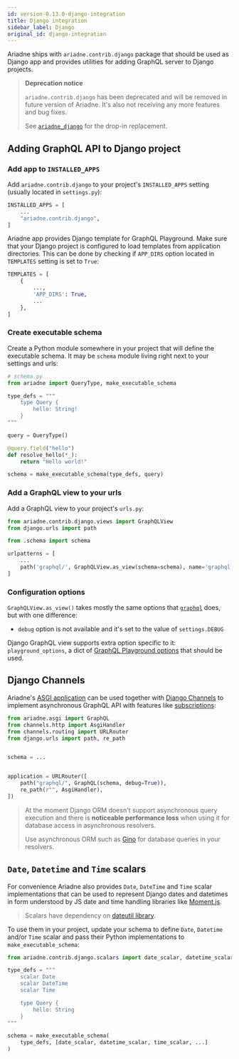 ```yaml
---
id: version-0.13.0-django-integration
title: Django integration
sidebar_label: Django
original_id: django-integration
---
```



Ariadne ships with `ariadne.contrib.django` package that should be used as Django app and provides utilities for adding GraphQL server to Django projects.

> **Deprecation notice**
>
> `ariadne.contrib.django` has been deprecated and will be removed in future version of Ariadne. It's also not receiving any more features and bug fixes.
>
> See [`ariadne_django`](https://github.com/reset-button/ariadne_django) for the drop-in replacement.


## Adding GraphQL API to Django project

### Add app to `INSTALLED_APPS`

Add `ariadne.contrib.django` to your project's `INSTALLED_APPS` setting (usually located in `settings.py`):

```python
INSTALLED_APPS = [
    ...
    "ariadne.contrib.django",
]
```

Ariadne app provides Django template for GraphQL Playground. Make sure that your Django project is configured to load templates from application directories. This can be done by checking if `APP_DIRS` option located in `TEMPLATES` setting is set to `True`:

```python
TEMPLATES = [
    {
        ...,
        'APP_DIRS': True,
        ...
    },
]
```


### Create executable schema

Create a Python module somewhere in your project that will define the executable schema. It may be `schema` module living right next to your settings and urls:

```python
# schema.py
from ariadne import QueryType, make_executable_schema

type_defs = """
    type Query {
        hello: String!
    }
"""

query = QueryType()

@query.field("hello")
def resolve_hello(*_):
    return "Hello world!"

schema = make_executable_schema(type_defs, query)
```


### Add a GraphQL view to your urls 

Add a GraphQL view to your project's `urls.py`:

```python
from ariadne.contrib.django.views import GraphQLView
from django.urls import path

from .schema import schema

urlpatterns = [
    ...
    path('graphql/', GraphQLView.as_view(schema=schema), name='graphql'),
]
```


### Configuration options

`GraphQLView.as_view()` takes mostly the same options that [`graphql`](api-reference.md#configuration-options) does, but with one difference:

- `debug` option is not available and it's set to the value of `settings.DEBUG`

Django GraphQL view supports extra option specific to it: `playground_options`, a dict of [GraphQL Playground options](https://github.com/prisma/graphql-playground#settings) that should be used.


## Django Channels

Ariadne's [ASGI application](asgi.md) can be used together with [Django Channels](https://github.com/django/channels) to implement asynchronous GraphQL API with features like [subscriptions](subscriptions.md):

```python
from ariadne.asgi import GraphQL
from channels.http import AsgiHandler
from channels.routing import URLRouter
from django.urls import path, re_path


schema = ...


application = URLRouter([
    path("graphql/", GraphQL(schema, debug=True)),
    re_path(r"", AsgiHandler),
])
```

> At the moment Django ORM doesn't support asynchronous query execution and there is **noticeable performance loss** when using it for database access in asynchronous resolvers.
>
> Use asynchronous ORM such as [Gino](https://github.com/fantix/gino) for database queries in your resolvers.


## `Date`, `Datetime` and `Time` scalars

For convenience Ariadne also provides `Date`, `DateTime` and `Time` scalar implementations that can be used to represent Django dates and datetimes in form understood by JS date and time handling libraries like [Moment.js](https://momentjs.com/).

> Scalars have dependency on [dateutil library](https://github.com/dateutil/dateutil).

To use them in your project, update your schema to define `Date`, `Datetime` and/or `Time` scalar and pass their Python implementations to `make_executable_schema`:

```python
from ariadne.contrib.django.scalars import date_scalar, datetime_scalar, time_scalar

type_defs = """
    scalar Date
    scalar DateTime
    scalar Time

    type Query {
        hello: String
    }
"""

schema = make_executable_schema(
    type_defs, [date_scalar, datetime_scalar, time_scalar, ...]
)
```
